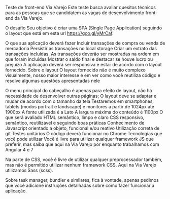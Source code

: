 Teste de front-end Via Varejo
Este teste busca avaliar quesitos técnicos para as pessoas que se candidatem às vagas de desenvolvimento front-end da Via Varejo.

O desafio
Seu objetivo é criar uma SPA (Single Page Application) seguindo o layout que está em esta url https://goo.gl/yMrCaf.

O que sua aplicação deverá fazer
Incluir transações de compra ou venda de mercadoria
Persistir as transações no local storage
Criar um extrato das transações incluídas. As transações deverão ser mostradas na ordem em que foram incluídas
Mostrar o saldo final e destacar se houve lucro ou prejuizo
A aplicação deverá ser responsiva e estar de acordo com o layout fornecido.
Sobre o layout
O layout fornecido não é muito complexo visualmente, nosso maior interesse é em ver como você reutiliza código e resolve algumas questões apresentadas nele

O menu principal do cabeçalho é apenas para efeito de layout, não há necessidade de desenvolver outras páginas;
O layout deve se adaptar e mudar de acordo com o tamanho da tela
Testaremos em smartphones, tablets (modos portrait e landscape) e monitores a partir de 1024px até 1900px
A fonte utilizada é a Lato
A largura máxima do conteúdo é 1100px
O que será avaliado
HTML semântico, limpo e claro
CSS responsivo, semântico, reutilizável e seguindo boas práticas
Conhecimento de Javascript orientado a objeto, funcional e/ou reativo
Utilização correta de git
Testes unitários
O código deverá funcionar no Chrome
Tecnologias que você pode utilizar
Você é livre para utilizar qualquer framework JS que preferir, mas saiba que aqui na Via Varejo por enquanto trabalhamos com Angular 4 e 7

Na parte de CSS, você é livre de utilizar qualquer preprocessador também, mas não é permitido utilizar nenhum framework CSS. Aqui na Via Varejo utilizamos Sass (scss).

Sobre task manager, bundler e similares, fica à vontade, apenas pedimos que você adicione instruções detalhadas sobre como fazer funcionar a aplicação.
